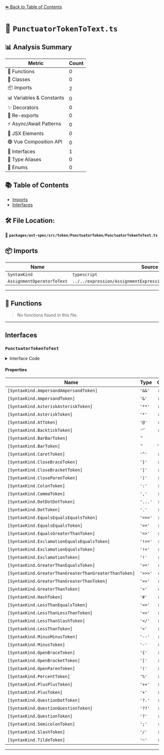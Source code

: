 [⬅️ Back to Table of Contents](../../../../../index.md)

# 📄 `PunctuatorTokenToText.ts`

## 📊 Analysis Summary

| Metric | Count |
|--------|-------|
| 🔧 Functions | 0 |
| 🧱 Classes | 0 |
| 📦 Imports | 2 |
| 📊 Variables & Constants | 0 |
| ✨ Decorators | 0 |
| 🔄 Re-exports | 0 |
| ⚡ Async/Await Patterns | 0 |
| 💠 JSX Elements | 0 |
| 🟢 Vue Composition API | 0 |
| 📐 Interfaces | 1 |
| 📑 Type Aliases | 0 |
| 🎯 Enums | 0 |

## 📚 Table of Contents

- [Imports](#imports)
- [Interfaces](#interfaces)

## 🛠️ File Location:
📂 **`packages/ast-spec/src/token/PunctuatorToken/PunctuatorTokenToText.ts`**

## 📦 Imports

| Name | Source |
|------|--------|
| `SyntaxKind` | `typescript` |
| `AssignmentOperatorToText` | `../../expression/AssignmentExpression/AssignmentOperatorToText` |


---

## 🔧 Functions

> No functions found in this file.


---

## Interfaces

### `PunctuatorTokenToText`

<details><summary>Interface Code</summary>

```ts
export interface PunctuatorTokenToText extends AssignmentOperatorToText {
  [SyntaxKind.AmpersandAmpersandToken]: '&&';
  [SyntaxKind.AmpersandToken]: '&';
  [SyntaxKind.AsteriskAsteriskToken]: '**';
  [SyntaxKind.AsteriskToken]: '*';
  [SyntaxKind.AtToken]: '@';
  [SyntaxKind.BacktickToken]: '`';
  [SyntaxKind.BarBarToken]: '||';
  [SyntaxKind.BarToken]: '|';
  [SyntaxKind.CaretToken]: '^';
  [SyntaxKind.CloseBraceToken]: '}';
  [SyntaxKind.CloseBracketToken]: ']';
  [SyntaxKind.CloseParenToken]: ')';
  [SyntaxKind.ColonToken]: ':';
  [SyntaxKind.CommaToken]: ',';
  [SyntaxKind.DotDotDotToken]: '...';
  [SyntaxKind.DotToken]: '.';
  [SyntaxKind.EqualsEqualsEqualsToken]: '===';
  [SyntaxKind.EqualsEqualsToken]: '==';
  [SyntaxKind.EqualsGreaterThanToken]: '=>';
  [SyntaxKind.ExclamationEqualsEqualsToken]: '!==';
  [SyntaxKind.ExclamationEqualsToken]: '!=';
  [SyntaxKind.ExclamationToken]: '!';
  [SyntaxKind.GreaterThanEqualsToken]: '>=';
  [SyntaxKind.GreaterThanGreaterThanGreaterThanToken]: '>>>';
  [SyntaxKind.GreaterThanGreaterThanToken]: '>>';
  [SyntaxKind.GreaterThanToken]: '>';
  [SyntaxKind.HashToken]: '#';
  [SyntaxKind.LessThanEqualsToken]: '<=';
  [SyntaxKind.LessThanLessThanToken]: '<<';
  [SyntaxKind.LessThanSlashToken]: '</';
  [SyntaxKind.LessThanToken]: '<';
  [SyntaxKind.MinusMinusToken]: '--';
  [SyntaxKind.MinusToken]: '-';
  [SyntaxKind.OpenBraceToken]: '{';
  [SyntaxKind.OpenBracketToken]: '[';
  [SyntaxKind.OpenParenToken]: '(';
  [SyntaxKind.PercentToken]: '%';
  [SyntaxKind.PlusPlusToken]: '++';
  [SyntaxKind.PlusToken]: '+';
  [SyntaxKind.QuestionDotToken]: '?.';
  [SyntaxKind.QuestionQuestionToken]: '??';
  [SyntaxKind.QuestionToken]: '?';
  [SyntaxKind.SemicolonToken]: ';';
  [SyntaxKind.SlashToken]: '/';
  [SyntaxKind.TildeToken]: '~';
}
```
</details>

#### Properties

| Name | Type | Optional | Description |
|------|------|----------|-------------|
| `[SyntaxKind.AmpersandAmpersandToken]` | `'&&'` | ✗ |  |
| `[SyntaxKind.AmpersandToken]` | `'&'` | ✗ |  |
| `[SyntaxKind.AsteriskAsteriskToken]` | `'**'` | ✗ |  |
| `[SyntaxKind.AsteriskToken]` | `'*'` | ✗ |  |
| `[SyntaxKind.AtToken]` | `'@'` | ✗ |  |
| `[SyntaxKind.BacktickToken]` | `'`'` | ✗ |  |
| `[SyntaxKind.BarBarToken]` | `'||'` | ✗ |  |
| `[SyntaxKind.BarToken]` | `'|'` | ✗ |  |
| `[SyntaxKind.CaretToken]` | `'^'` | ✗ |  |
| `[SyntaxKind.CloseBraceToken]` | `'}'` | ✗ |  |
| `[SyntaxKind.CloseBracketToken]` | `']'` | ✗ |  |
| `[SyntaxKind.CloseParenToken]` | `')'` | ✗ |  |
| `[SyntaxKind.ColonToken]` | `':'` | ✗ |  |
| `[SyntaxKind.CommaToken]` | `','` | ✗ |  |
| `[SyntaxKind.DotDotDotToken]` | `'...'` | ✗ |  |
| `[SyntaxKind.DotToken]` | `'.'` | ✗ |  |
| `[SyntaxKind.EqualsEqualsEqualsToken]` | `'==='` | ✗ |  |
| `[SyntaxKind.EqualsEqualsToken]` | `'=='` | ✗ |  |
| `[SyntaxKind.EqualsGreaterThanToken]` | `'=>'` | ✗ |  |
| `[SyntaxKind.ExclamationEqualsEqualsToken]` | `'!=='` | ✗ |  |
| `[SyntaxKind.ExclamationEqualsToken]` | `'!='` | ✗ |  |
| `[SyntaxKind.ExclamationToken]` | `'!'` | ✗ |  |
| `[SyntaxKind.GreaterThanEqualsToken]` | `'>='` | ✗ |  |
| `[SyntaxKind.GreaterThanGreaterThanGreaterThanToken]` | `'>>>'` | ✗ |  |
| `[SyntaxKind.GreaterThanGreaterThanToken]` | `'>>'` | ✗ |  |
| `[SyntaxKind.GreaterThanToken]` | `'>'` | ✗ |  |
| `[SyntaxKind.HashToken]` | `'#'` | ✗ |  |
| `[SyntaxKind.LessThanEqualsToken]` | `'<='` | ✗ |  |
| `[SyntaxKind.LessThanLessThanToken]` | `'<<'` | ✗ |  |
| `[SyntaxKind.LessThanSlashToken]` | `'</'` | ✗ |  |
| `[SyntaxKind.LessThanToken]` | `'<'` | ✗ |  |
| `[SyntaxKind.MinusMinusToken]` | `'--'` | ✗ |  |
| `[SyntaxKind.MinusToken]` | `'-'` | ✗ |  |
| `[SyntaxKind.OpenBraceToken]` | `'{'` | ✗ |  |
| `[SyntaxKind.OpenBracketToken]` | `'['` | ✗ |  |
| `[SyntaxKind.OpenParenToken]` | `'('` | ✗ |  |
| `[SyntaxKind.PercentToken]` | `'%'` | ✗ |  |
| `[SyntaxKind.PlusPlusToken]` | `'++'` | ✗ |  |
| `[SyntaxKind.PlusToken]` | `'+'` | ✗ |  |
| `[SyntaxKind.QuestionDotToken]` | `'?.'` | ✗ |  |
| `[SyntaxKind.QuestionQuestionToken]` | `'??'` | ✗ |  |
| `[SyntaxKind.QuestionToken]` | `'?'` | ✗ |  |
| `[SyntaxKind.SemicolonToken]` | `';'` | ✗ |  |
| `[SyntaxKind.SlashToken]` | `'/'` | ✗ |  |
| `[SyntaxKind.TildeToken]` | `'~'` | ✗ |  |


---